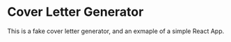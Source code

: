 # Cover Letter Generator

This is a fake cover letter generator, and an exmaple of a simple React App.